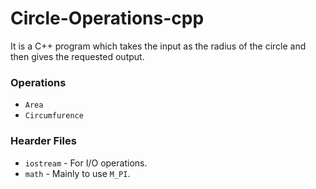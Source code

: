 # Circle-Operations-cpp
It  is a C++ program which takes the input as the radius of the circle and then gives the requested output.

### Operations
- `Area`
- `Circumfurence`

### Hearder Files
- `iostream` - For I/O operations.
- `math` - Mainly to use `M_PI`.
